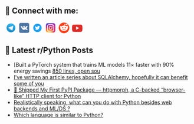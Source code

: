 ## 🔎 Connect with me:
[<img src="https://github.com/bullbesh/bullbesh/blob/main/images/Telegram.png" width="32" height="32" />](https://t.me/bullbesh)
[<img src="https://github.com/bullbesh/bullbesh/blob/main/images/VK.png" width="32" height="32" />](https://vk.com/bullbesh)
[<img src="https://github.com/bullbesh/bullbesh/blob/main/images/Twitter.png" width="32" height="32" />](https://twitter.com/bullbesh1)
[<img src="https://github.com/bullbesh/bullbesh/blob/main/images/Instagram.png" width="32" height="32" />](https://www.instagram.com/bullbesh)
[<img src="https://github.com/bullbesh/bullbesh/blob/main/images/Reddit.png" width="32" height="32" />](https://www.reddit.com/user/bullbesh)
[<img src="https://github.com/bullbesh/bullbesh/blob/main/images/YouTube.png" width="32" height="32" />](https://www.youtube.com/channel/UCtfjRs6uzgq5mfm8S06WTcg)

## 📕 Latest r/Python Posts
<!-- BLOG-POST-LIST:START -->
- [Built a PyTorch system that trains ML models 11× faster with 90% energy savings [850 lines, open sou](https://www.reddit.com/r/Python/comments/1oa0gx2/built_a_pytorch_system_that_trains_ml_models_11/)
- [I&#39;ve written an article series about SQLAlchemy, hopefully it can benefit some of you](https://www.reddit.com/r/Python/comments/1o9zow6/ive_written_an_article_series_about_sqlalchemy/)
- [🚀 Shipped My First PyPI Package — httpmorph, a C-backed “browser-like” HTTP client for Python](https://www.reddit.com/r/Python/comments/1o9wltp/shipped_my_first_pypi_package_httpmorph_a_cbacked/)
- [Realistically speaking, what can you do with Python besides web backends and ML/DS ?](https://www.reddit.com/r/Python/comments/1o9v5sq/realistically_speaking_what_can_you_do_with/)
- [Which language is similar to Python?](https://www.reddit.com/r/Python/comments/1o9tvtc/which_language_is_similar_to_python/)
<!-- BLOG-POST-LIST:END -->
